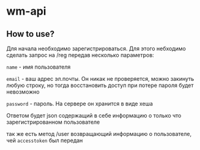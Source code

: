 # wm-api
## How to use?
Для начала необходимо зарегистрироваться. Для этого небходимо сделать запрос на /reg передав несколько параметров:

`name` - имя пользователя

`email` - ваш адрес эл.почты. Он никак не проверяется, можно закинуть любую строку, но тогда восстановить доступ при потере пароля будет невозможно 

`password` - пароль. На сервере он хранится в виде хеша 

Ответом будет json содержащий в себе информацию о только что зарегистрированном пользователе 

так же есть метод /user возвращающий информацию о пользователе, чей `accesstoken` был передан 
 
